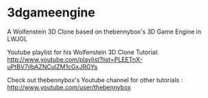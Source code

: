 3dgameengine
============

A Wolfenstein 3D Clone based on thebennybox's 3D Game Engine in LWJGL

Youtube playlist for his Wolfenstein 3D Clone Tutorial:
http://www.youtube.com/playlist?list=PLEETnX-uPtBV7jIbAZNCulZM1cGxJRGYs

Check out thebennybox's Youtube channel for other tutorials :
http://www.youtube.com/user/thebennybox

